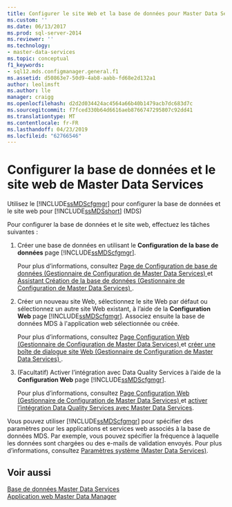 ```yaml
---
title: Configurer le site Web et la base de données pour Master Data Services | Microsoft Docs
ms.custom: ''
ms.date: 06/13/2017
ms.prod: sql-server-2014
ms.reviewer: ''
ms.technology:
- master-data-services
ms.topic: conceptual
f1_keywords:
- sql12.mds.configmanager.general.f1
ms.assetid: d50863e7-50d9-4ab8-aabb-fd68e2d132a1
author: leolimsft
ms.author: lle
manager: craigg
ms.openlocfilehash: d2d2d034424ac4564a66b40b1479acb7dc683d7c
ms.sourcegitcommit: f7fced330b64d6616aeb8766747295807c92dd41
ms.translationtype: MT
ms.contentlocale: fr-FR
ms.lasthandoff: 04/23/2019
ms.locfileid: "62766546"
---
```

# <a name="set-up-the-database-and-website-for-master-data-services"></a>Configurer la base de données et le site web de Master Data Services
  Utilisez le [!INCLUDE[ssMDScfgmgr](../includes/ssmdscfgmgr-md.md)] pour configurer la base de données et le site web pour [!INCLUDE[ssMDSshort](../includes/ssmdsshort-md.md)] (MDS)  
  
 Pour configurer la base de données et le site web, effectuez les tâches suivantes :  
  
1.  Créer une base de données en utilisant le **Configuration de la base de données** page [!INCLUDE[ssMDScfgmgr](../includes/ssmdscfgmgr-md.md)].  
  
     Pour plus d’informations, consultez [Page de Configuration de base de données &#40;Gestionnaire de Configuration de Master Data Services&#41; ](../../2014/master-data-services/database-configuration-page-master-data-services-configuration-manager.md) et [Assistant Création de la base de données &#40;Gestionnaire de Configuration de Master Data Services&#41; ](../../2014/master-data-services/create-database-wizard-master-data-services-configuration-manager.md).  
  
2.  Créer un nouveau site Web, sélectionnez le site Web par défaut ou sélectionnez un autre site Web existant, à l’aide de la **Configuration Web** page [!INCLUDE[ssMDScfgmgr](../includes/ssmdscfgmgr-md.md)]. Associez ensuite la base de données MDS à l'application web sélectionnée ou créée.  
  
     Pour plus d’informations, consultez [Page Configuration Web &#40;Gestionnaire de Configuration de Master Data Services&#41; ](../../2014/master-data-services/web-configuration-page-master-data-services-configuration-manager.md) et [créer une boîte de dialogue site Web &#40;Gestionnaire de Configuration de Master Data Services&#41; ](../../2014/master-data-services/create-website-dialog-box-master-data-services-configuration-manager.md).  
  
3.  (Facultatif) Activer l’intégration avec Data Quality Services à l’aide de la **Configuration Web** page [!INCLUDE[ssMDScfgmgr](../includes/ssmdscfgmgr-md.md)].  
  
     Pour plus d’informations, consultez [Page Configuration Web &#40;Gestionnaire de Configuration de Master Data Services&#41; ](../../2014/master-data-services/web-configuration-page-master-data-services-configuration-manager.md) et [activer l’intégration Data Quality Services avec Master Data Services](install-windows/enable-data-quality-services-integration-with-master-data-services.md).  
  
 Vous pouvez utiliser [!INCLUDE[ssMDScfgmgr](../includes/ssmdscfgmgr-md.md)] pour spécifier des paramètres pour les applications et services web associés à la base de données MDS. Par exemple, vous pouvez spécifier la fréquence à laquelle les données sont chargées ou des e-mails de validation envoyés. Pour plus d’informations, consultez [Paramètres système &#40;Master Data Services&#41;](../../2014/master-data-services/system-settings-master-data-services.md).  
  
## <a name="see-also"></a>Voir aussi  
 [Base de données Master Data Services](../../2014/master-data-services/master-data-services-database.md)   
 [Application web Master Data Manager](../../2014/master-data-services/master-data-manager-web-application.md)  
  
  

